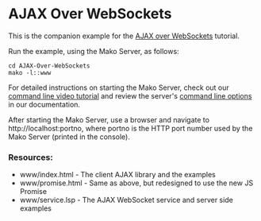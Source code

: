 # AJAX Over WebSockets

This is the companion example for the [AJAX over WebSockets](https://makoserver.net/articles/AJAX-over-WebSockets) tutorial.

Run the example, using the Mako Server, as follows:

```
cd AJAX-Over-WebSockets
mako -l::www
```

For detailed instructions on starting the Mako Server, check out our [command line video tutorial](https://youtu.be/vwQ52ZC5RRg) and review the server's [command line options](https://realtimelogic.com/ba/doc/?url=Mako.html#loadapp) in our documentation.

After starting the Mako Server, use a browser and navigate to http://localhost:portno, where portno is
the HTTP port number used by the Mako Server (printed in the console).

### Resources:
* www/index.html - The client AJAX library and the examples
* www/promise.html - Same as above, but redesigned to use the new JS Promise
* www/service.lsp - The AJAX WebSocket service and server side examples
